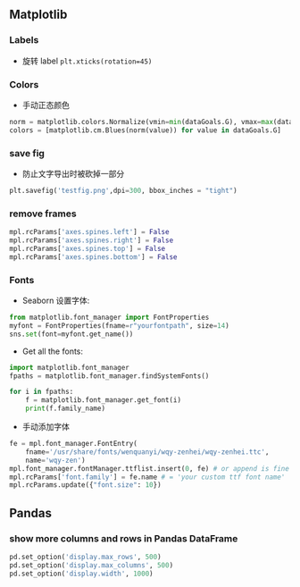 
## Matplotlib

### Labels

- 旋转 label `plt.xticks(rotation=45)`

### Colors

- 手动正态颜色
```python
norm = matplotlib.colors.Normalize(vmin=min(dataGoals.G), vmax=max(dataGoals.G))
colors = [matplotlib.cm.Blues(norm(value)) for value in dataGoals.G]
```

### save fig

- 防止文字导出时被砍掉一部分

```python
plt.savefig('testfig.png',dpi=300, bbox_inches = "tight")
```

### remove frames

```python
mpl.rcParams['axes.spines.left'] = False
mpl.rcParams['axes.spines.right'] = False
mpl.rcParams['axes.spines.top'] = False
mpl.rcParams['axes.spines.bottom'] = False
```

### Fonts
- Seaborn 设置字体:
```python
from matplotlib.font_manager import FontProperties
myfont = FontProperties(fname=r"yourfontpath", size=14)
sns.set(font=myfont.get_name())
```
- Get all the fonts:
```python
import matplotlib.font_manager
fpaths = matplotlib.font_manager.findSystemFonts()

for i in fpaths:
    f = matplotlib.font_manager.get_font(i)
    print(f.family_name)
```
- 手动添加字体
```python
fe = mpl.font_manager.FontEntry(
    fname='/usr/share/fonts/wenquanyi/wqy-zenhei/wqy-zenhei.ttc',
    name='wqy-zen')
mpl.font_manager.fontManager.ttflist.insert(0, fe) # or append is fine
mpl.rcParams['font.family'] = fe.name # = 'your custom ttf font name'
mpl.rcParams.update({"font.size": 10})
```

## Pandas

### show more columns and rows in Pandas DataFrame

```python
pd.set_option('display.max_rows', 500)
pd.set_option('display.max_columns', 500)
pd.set_option('display.width', 1000)
```

